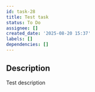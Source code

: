 ```yaml
---
id: task-28
title: Test task
status: To Do
assignee: []
created_date: '2025-08-20 15:37'
labels: []
dependencies: []
---
```


## Description

Test description
